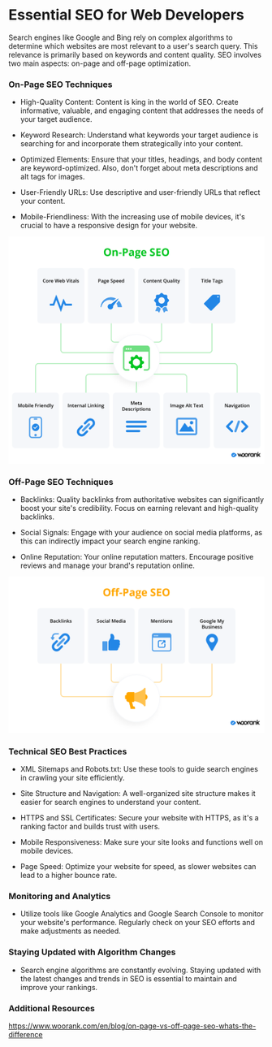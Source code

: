 # Essential SEO for Web Developers

Search engines like Google and Bing rely on complex algorithms to determine which websites are most relevant to a user's search query. This relevance is primarily based on keywords and content quality. SEO involves two main aspects: on-page and off-page optimization.

### On-Page SEO Techniques
- High-Quality Content: Content is king in the world of SEO. Create informative, valuable, and engaging content that addresses the needs of your target audience.

- Keyword Research: Understand what keywords your target audience is searching for and incorporate them strategically into your content.

- Optimized Elements: Ensure that your titles, headings, and body content are keyword-optimized. Also, don't forget about meta descriptions and alt tags for images.

- User-Friendly URLs: Use descriptive and user-friendly URLs that reflect your content.

- Mobile-Friendliness: With the increasing use of mobile devices, it's crucial to have a responsive design for your website.

![On-Page SEO](./assets/on-page-seo.png)

### Off-Page SEO Techniques
- Backlinks: Quality backlinks from authoritative websites can significantly boost your site's credibility. Focus on earning relevant and high-quality backlinks.

- Social Signals: Engage with your audience on social media platforms, as this can indirectly impact your search engine ranking.

- Online Reputation: Your online reputation matters. Encourage positive reviews and manage your brand's reputation online.

![Off-Page SEO](./assets/off-page-seo.png)

### Technical SEO Best Practices
- XML Sitemaps and Robots.txt: Use these tools to guide search engines in crawling your site efficiently.

- Site Structure and Navigation: A well-organized site structure makes it easier for search engines to understand your content.

- HTTPS and SSL Certificates: Secure your website with HTTPS, as it's a ranking factor and builds trust with users.

- Mobile Responsiveness: Make sure your site looks and functions well on mobile devices.

- Page Speed: Optimize your website for speed, as slower websites can lead to a higher bounce rate.

### Monitoring and Analytics
- Utilize tools like Google Analytics and Google Search Console to monitor your website's performance. Regularly check on your SEO efforts and make adjustments as needed.

### Staying Updated with Algorithm Changes
- Search engine algorithms are constantly evolving. Staying updated with the latest changes and trends in SEO is essential to maintain and improve your rankings.

### Additional Resources
https://www.woorank.com/en/blog/on-page-vs-off-page-seo-whats-the-difference